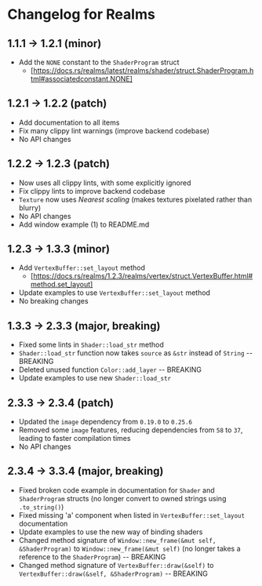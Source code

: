 # Changelog for Realms

## 1.1.1 -> 1.2.1 (minor)

- Add the `NONE` constant to the `ShaderProgram` struct
  - [https://docs.rs/realms/latest/realms/shader/struct.ShaderProgram.html#associatedconstant.NONE]

## 1.2.1 -> 1.2.2 (patch)

- Add documentation to all items
- Fix many clippy lint warnings (improve backend codebase)
- No API changes

## 1.2.2 -> 1.2.3 (patch)

- Now uses all clippy lints, with some explicitly ignored 
- Fix clippy lints to improve backend codebase
- `Texture` now uses *Nearest scaling* (makes textures pixelated rather than
  blurry)
- No API changes
- Add window example (1) to README.md

## 1.2.3 -> 1.3.3 (minor)

- Add `VertexBuffer::set_layout` method
  - [https://docs.rs/realms/1.2.3/realms/vertex/struct.VertexBuffer.html#method.set_layout]
- Update examples to use `VertexBuffer::set_layout` method
- No breaking changes

## 1.3.3 -> 2.3.3 (major, breaking)

- Fixed some lints in `Shader::load_str` method
- `Shader::load_str` function now takes `source` as `&str` instead of `String`
  -- BREAKING
- Deleted unused function `Color::add_layer` -- BREAKING
- Update examples to use new `Shader::load_str`

## 2.3.3 -> 2.3.4 (patch)

- Updated the `image` dependency from `0.19.0` to `0.25.6`
- Removed some `image` features, reducing dependencies from `58` to `37`,
  leading to faster compilation times
- No API changes

## 2.3.4 -> 3.3.4 (major, breaking)

- Fixed broken code example in documentation for `Shader` and `ShaderProgram`
  structs (no longer convert to owned strings using `.to_string()`)
- Fixed missing 'a' component when listed in `VertexBuffer::set_layout`
  documentation
- Update examples to use the new way of binding shaders
- Changed method signature of `Window::new_frame(&mut self, &ShaderProgram)` to
  `Window::new_frame(&mut self)` (no longer takes a reference to the
  `ShaderProgram`) -- BREAKING
- Changed method signature of `VertexBuffer::draw(&self)` to
  `VertexBuffer::draw(&self, &ShaderProgram)` -- BREAKING

